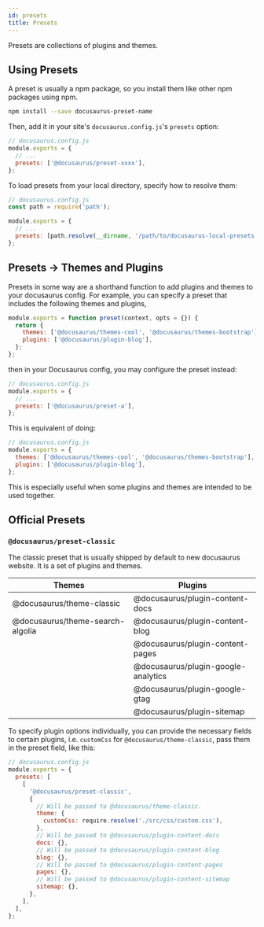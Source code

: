 ```yaml
---
id: presets
title: Presets
---
```


Presets are collections of plugins and themes.

## Using Presets

A preset is usually a npm package, so you install them like other npm packages using npm.

```bash
npm install --save docusaurus-preset-name
```

Then, add it in your site's `docusaurus.config.js`'s `presets` option:

```jsx {4}
// docusaurus.config.js
module.exports = {
  // ...
  presets: ['@docusaurus/preset-xxxx'],
};
```

To load presets from your local directory, specify how to resolve them:

```jsx {6}
// docusaurus.config.js
const path = require('path');

module.exports = {
  // ...
  presets: [path.resolve(__dirname, '/path/to/docusaurus-local-presets')],
};
```

## Presets -> Themes and Plugins

Presets in some way are a shorthand function to add plugins and themes to your docusaurus config. For example, you can specify a preset that includes the following themes and plugins,

```js
module.exports = function preset(context, opts = {}) {
  return {
    themes: ['@docusaurus/themes-cool', '@docusaurus/themes-bootstrap'],
    plugins: ['@docusaurus/plugin-blog'],
  };
};
```

then in your Docusaurus config, you may configure the preset instead:

```jsx {4}
// docusaurus.config.js
module.exports = {
  // ...
  presets: ['@docusaurus/preset-a'],
};
```

This is equivalent of doing:

```jsx
// docusaurus.config.js
module.exports = {
  themes: ['@docusaurus/themes-cool', '@docusaurus/themes-bootstrap'],
  plugins: ['@docusaurus/plugin-blog'],
};
```

This is especially useful when some plugins and themes are intended to be used together.

## Official Presets

### `@docusaurus/preset-classic`

The classic preset that is usually shipped by default to new docusaurus website. It is a set of plugins and themes.

| Themes                           | Plugins                             |
| -------------------------------- | ----------------------------------- |
| @docusaurus/theme-classic        | @docusaurus/plugin-content-docs     |
| @docusaurus/theme-search-algolia | @docusaurus/plugin-content-blog     |
|                                  | @docusaurus/plugin-content-pages    |
|                                  | @docusaurus/plugin-google-analytics |
|                                  | @docusaurus/plugin-google-gtag      |
|                                  | @docusaurus/plugin-sitemap          |

To specify plugin options individually, you can provide the necessary fields to certain plugins, i.e. `customCss` for `@docusaurus/theme-classic`, pass them in the preset field, like this:

```js
// docusaurus.config.js
module.exports = {
  presets: [
    [
      '@docusaurus/preset-classic',
      {
        // Will be passed to @docusaurus/theme-classic.
        theme: {
          customCss: require.resolve('./src/css/custom.css'),
        },
        // Will be passed to @docusaurus/plugin-content-docs
        docs: {},
        // Will be passed to @docusaurus/plugin-content-blog
        blog: {},
        // Will be passed to @docusaurus/plugin-content-pages
        pages: {},
        // Will be passed to @docusaurus/plugin-content-sitemap
        sitemap: {},
      },
    ],
  ],
};
```

<!--

Advanced guide on using and configuring presets

References
---
- [classic themes](/packages/docusaurus-preset-classic/src/index.js)
- [babel docs on presets](https://babeljs.io/docs/en/presets)

-->
